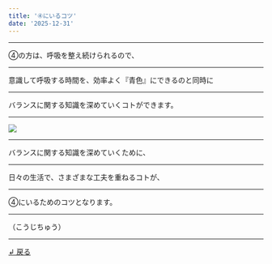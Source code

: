 ```yaml
---
title: '④にいるコツ'
date: '2025-12-31'
---
```

***
④の方は、呼吸を整え続けられるので、
***
意識して呼吸する時間を、効率よく『青色』にできるのと同時に
***
バランスに関する知識を深めていくコトができます。
***
![](/images/1234_.jpg)
***
バランスに関する知識を深めていくために、  
***
日々の生活で、さまざまな工夫を重ねるコトが、
***
④にいるためのコツとなります。
***
（こうじちゅう）
***
[ ↲ 戻る ](/posts/4)
